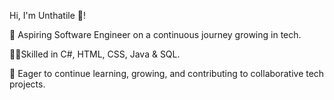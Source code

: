  Hi, I'm Unthatile 👋!
 

🌱 Aspiring Software Engineer on a continuous journey growing in tech.

👩‍💻Skilled in C#, HTML, CSS, Java & SQL.

🧠 Eager to continue learning, growing, and contributing to collaborative tech projects.
